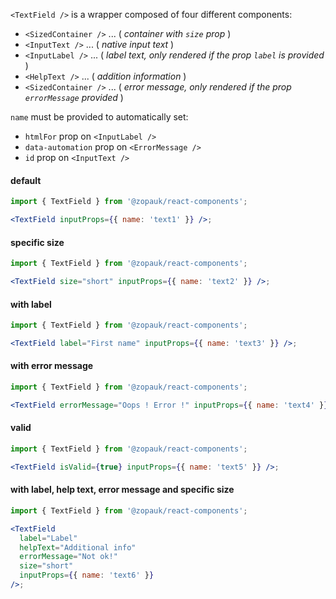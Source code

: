 `<TextField />` is a wrapper composed of four different components:

- `<SizedContainer />` ... ( _container with `size` prop_ )
- `<InputText />` ... ( _native input text_ )
- `<InputLabel />` ... ( _label text, only rendered if the prop `label` is provided_ )
- `<HelpText />` ... ( _addition information_ )
- `<SizedContainer />` ... ( _error message, only rendered if the prop `errorMessage` provided_ )

`name` must be provided to automatically set:

- `htmlFor` prop on `<InputLabel />`
- `data-automation` prop on `<ErrorMessage />`
- `id` prop on `<InputText />`

#### default

```jsx
import { TextField } from '@zopauk/react-components';

<TextField inputProps={{ name: 'text1' }} />;
```

#### specific size

```jsx
import { TextField } from '@zopauk/react-components';

<TextField size="short" inputProps={{ name: 'text2' }} />;
```

#### with label

```jsx
import { TextField } from '@zopauk/react-components';

<TextField label="First name" inputProps={{ name: 'text3' }} />;
```

#### with error message

```jsx
import { TextField } from '@zopauk/react-components';

<TextField errorMessage="Oops ! Error !" inputProps={{ name: 'text4' }} />;
```

#### valid

```jsx
import { TextField } from '@zopauk/react-components';

<TextField isValid={true} inputProps={{ name: 'text5' }} />;
```

#### with label, help text, error message and specific size

```jsx
import { TextField } from '@zopauk/react-components';

<TextField
  label="Label"
  helpText="Additional info"
  errorMessage="Not ok!"
  size="short"
  inputProps={{ name: 'text6' }}
/>;
```

